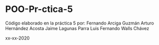 # POO-Pr-ctica-5

Código elaborado en la práctica 5 por: Fernando Arciga Guzmán Arturo Hernández Acosta Jaime Lagunas Parra Luis Fernando Walls Chávez

xx-xx-2020
